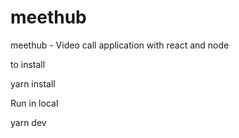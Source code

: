 # meethub
meethub - Video call application with react and node

to install

yarn install

Run in local

yarn dev
